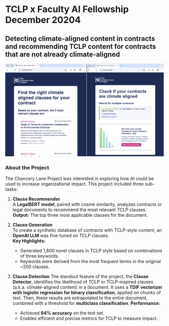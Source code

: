 # TCLP x Faculty AI Fellowship December 20204 
## Detecting climate-aligned content in contracts and recommending TCLP content for contracts that are not already climate-aligned
![Alt text](readme_image.png)

### About the Project
The Chancery Lane Project was interested in exploring how AI could be used to increase organizational impact. This project included three sub-tasks: 
1. **Clause Recommender**  
   A **LegalBERT model**, paired with cosine similarity, analyzes contracts or legal documents to recommend the most relevant TCLP clauses.  
   **Output:** The top three most applicable clauses for the document.

2. **Clause Generation**  
   To create a synthetic database of contracts with TCLP-style content, an **OpenAI LLM** was fine-tuned on TCLP clauses.  
   **Key Highlights:**
   - Generated 1,800 novel clauses in TCLP style based on combinations of three keywords.
   - Keywords were derived from the most frequent terms in the original ~200 clauses.

3. **Clause Detection**
   The standout feature of the project, the **Clause Detector**, identifies the likelihood of TCLP or TCLP-inspired clauses (a.k.a. climate-aligned content) in a document. It uses a **TDIF vectorizer with logistic regression for binary classification**, applied on chunks of text. Then, these results are extrapolated to the entire document, combined with a threshold for **multiclass classification**. 
   **Performance:**  
   - Achieved **94% accuracy** on the test set.  
   - Enables efficient and precise metrics for TCLP to measure impact.
